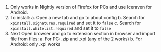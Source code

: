 1.  Only works in Nightly version of Firefox for PCs and use Iceraven for Android.
2.  To install:
    a. Open a new tab and go to about:config
    b. Search for `xpinstall.signatures.required` and set it to `false`
    c. Search for `xpinstall.whitelist.required` and set it to `false`
3.  Next Open browser and go to extension section in browser and import file from files:
    a. For PC: .zip and .xpi (any of the 2 works)
    b. For Android: only .xpi works